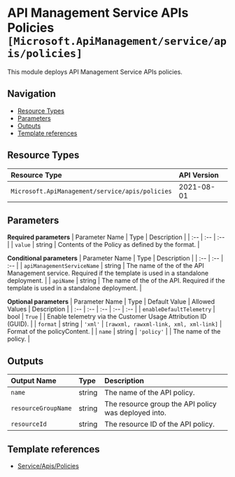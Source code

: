 # API Management Service APIs Policies `[Microsoft.ApiManagement/service/apis/policies]`

This module deploys API Management Service APIs policies.

## Navigation

- [Resource Types](#Resource-Types)
- [Parameters](#Parameters)
- [Outputs](#Outputs)
- [Template references](#Template-references)

## Resource Types

| Resource Type | API Version |
| :-- | :-- |
| `Microsoft.ApiManagement/service/apis/policies` | 2021-08-01 |

## Parameters

**Required parameters**
| Parameter Name | Type | Description |
| :-- | :-- | :-- |
| `value` | string | Contents of the Policy as defined by the format. |

**Conditional parameters**
| Parameter Name | Type | Description |
| :-- | :-- | :-- |
| `apiManagementServiceName` | string | The name of the of the API Management service. Required if the template is used in a standalone deployment. |
| `apiName` | string | The name of the of the API. Required if the template is used in a standalone deployment. |

**Optional parameters**
| Parameter Name | Type | Default Value | Allowed Values | Description |
| :-- | :-- | :-- | :-- | :-- |
| `enableDefaultTelemetry` | bool | `True` |  | Enable telemetry via the Customer Usage Attribution ID (GUID). |
| `format` | string | `'xml'` | `[rawxml, rawxml-link, xml, xml-link]` | Format of the policyContent. |
| `name` | string | `'policy'` |  | The name of the policy. |


## Outputs

| Output Name | Type | Description |
| :-- | :-- | :-- |
| `name` | string | The name of the API policy. |
| `resourceGroupName` | string | The resource group the API policy was deployed into. |
| `resourceId` | string | The resource ID of the API policy. |

## Template references

- [Service/Apis/Policies](https://docs.microsoft.com/en-us/azure/templates/Microsoft.ApiManagement/2021-08-01/service/apis/policies)
